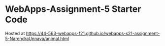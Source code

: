 # WebApps-Assignment-5 Starter Code

Hosted at <https://44-563-webapps-f21.github.io/webapps-s21-assignment-5-NarendraUnnava/animal.html>
